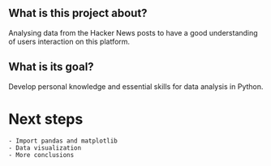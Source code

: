 ## What is this project about?

Analysing data from the Hacker News posts to have a good understanding of users interaction on this platform.

## What is its goal?

Develop personal knowledge and essential skills for data analysis in Python.

# Next steps

    - Import pandas and matplotlib
    - Data visualization
    - More conclusions
